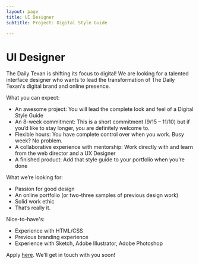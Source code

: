 ```yaml
---
layout: page
title: UI Designer
subtitle: Project: Digital Style Guide

---
```


# UI Designer

The Daily Texan is shifting its focus to digital! We are looking for a talented interface designer who wants to lead the transformation of The Daily Texan's digital brand and online presence. 

What you can expect:
- An awesome project: You will lead the complete look and feel of a Digital Style Guide
- An 8-week commitment: This is a short commitment (9/15 – 11/10) but if you’d like to stay longer, you are definitely welcome to. 
- Flexible hours: You have complete control over when you work. Busy week? No problem. 
- A collaborative experience with mentorship: Work directly with and learn from the web director and a UX Designer 
- A finished product: Add that style guide to your portfolio when you’re done

What we’re looking for:
- Passion for good design
- An online portfolio (or two-three samples of previous design work)
- Solid work ethic
- That’s really it. 

Nice-to-have's:
- Experience with HTML/CSS
- Previous branding experience
- Experience with Sketch, Adobe Illustrator, Adobe Photoshop

Apply [here](https://docs.google.com/forms/d/e/1FAIpQLSfhhM-xPpvDqqYYzjx4B7Ylbt4BwlmvyP00x0k4Sbfpfx1Jng/viewform). We’ll get in touch with you soon! 


